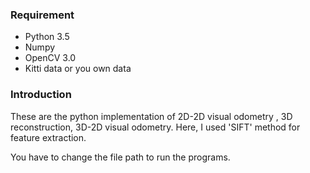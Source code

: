 ### Requirement
* Python 3.5
* Numpy
* OpenCV 3.0
* Kitti data or you own data

### Introduction

These are the python implementation of 2D-2D visual odometry , 3D reconstruction, 3D-2D visual odometry. Here, I used 'SIFT' method for feature extraction.

You have to change the file path to run the programs.


